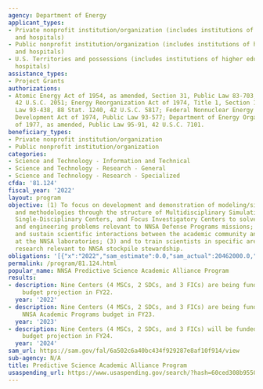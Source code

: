 ```yaml
---
agency: Department of Energy
applicant_types:
- Private nonprofit institution/organization (includes institutions of higher education
  and hospitals)
- Public nonprofit institution/organization (includes institutions of higher education
  and hospitals)
- U.S. Territories and possessions (includes institutions of higher education and
  hospitals)
assistance_types:
- Project Grants
authorizations:
- Atomic Energy Act of 1954, as amended, Section 31, Public Law 83-703, 68 Stat. 919,
  42 U.S.C. 2051; Energy Reorganization Act of 1974, Title 1, Section 107, Public
  Law 93-438, 88 Stat. 1240, 42 U.S.C. 5817; Federal Nonnuclear Energy Research and
  Development Act of 1974, Public Law 93-577; Department of Energy Organization Act
  of 1977, as amended, Public Law 95-91, 42 U.S.C. 7101.
beneficiary_types:
- Private nonprofit institution/organization
- Public nonprofit institution/organization
categories:
- Science and Technology - Information and Technical
- Science and Technology - Research - General
- Science and Technology - Research - Specialized
cfda: '81.124'
fiscal_year: '2022'
layout: program
objective: (1) To focus on development and demonstration of modeling/simulation technologies
  and methodologies through the structure of Multidisciplinary Simulation Centers,
  Single-Disciplinary Centers, and Focus Investigatory Centers to solve open science
  and engineering problems relevant to NNSA Defense Programs missions; (2) to promote
  and sustain scientific interactions between the academic community and scientists
  at the NNSA laboratories; (3) and to train scientists in specific areas of long-term
  research relevant to NNSA stockpile stewardship.
obligations: '[{"x":"2022","sam_estimate":0.0,"sam_actual":20462000.0,"usa_spending_actual":19424123.47},{"x":"2023","sam_estimate":21014000.0,"sam_actual":0.0,"usa_spending_actual":-4209.25},{"x":"2024","sam_estimate":21830000.0,"sam_actual":0.0,"usa_spending_actual":0.0}]'
permalink: /program/81.124.html
popular_name: NNSA Predictive Science Academic Alliance Program
results:
- description: Nine Centers (4 MSCs, 2 SDCs, and 3 FICs) are being funded out of our
    budget projection in FY22.
  year: '2022'
- description: Nine Centers (4 MSCs, 2 SDCs, and 3 FICs) are being funded out of our
    NNSA Academic Programs budget in FY23.
  year: '2023'
- description: Nine Centers (4 MSCs, 2 SDCs, and 3 FICs) will be funded out of our
    budget projection in FY24.
  year: '2024'
sam_url: https://sam.gov/fal/6a502c6a40bc434f929287e8af10f914/view
sub-agency: N/A
title: Predictive Science Academic Alliance Program
usaspending_url: https://www.usaspending.gov/search/?hash=60ced308b9550ddac05dbda688140f60
---
```

